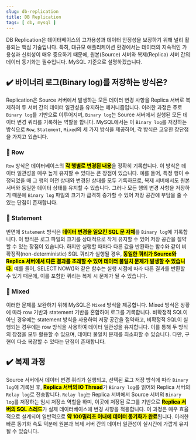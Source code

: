```yaml
---
slug: db-replication
title: DB Replication
tags: [ db, mysql ]
---
```


DB Replication은 데이터베이스의 고가용성과 데이터 안정성을 보장하기 위해 널리 활용되는 핵심 기술입니다. 특히, 대규모 애플리케이션 환경에서는 데이터의 지속적인 가용성과 신뢰성이 매우 중요하기 때문에, 원본(Source) 서버와 복제(Replica) 서버 간의 데이터 동기화는 필수입니다. MySQL 기준으로 설명하겠습니다.

## ✔️ 바이너리 로그(Binary log)를 저장하는 방식은?
Replication은 Source 서버에서 발생하는 모든 데이터 변경 사항을 Replica 서버로 복제하여 두 서버 간의 데이터 일관성을 유지하는 메커니즘입니다. 이러한 과정은 주로 `Binary log`를 기반으로 이루어지며, `Binary log`는 Source 서버에서 실행된 모든 데이터 변경 쿼리를 기록하는 역할을 합니다. MySQL에서는 이 `Binary log`를 저장하는 방식으로 `Row`, `Statement`, `Mixed`의 세 가지 방식을 제공하며, 각 방식은 고유한 장단점을 가지고 있습니다.

### 📌 Row
`Row` 방식은 데이터베이스의 <mark>**각 행별로 변경된 내용**</mark>을 정확히 기록합니다. 이 방식은 데이터 일관성을 매우 높게 유지할 수 있다는 큰 장점이 있습니다. 예를 들어, 특정 행이 수정되었을 때 그 행의 이전 상태와 변경된 상태를 모두 기록하므로, 복제 서버에서도 원본 서버와 동일한 데이터 상태를 유지할 수 있습니다. 그러나 모든 행의 변경 사항을 저장하기 때문에 `Binary log` 파일의 크기가 급격히 증가할 수 있어 저장 공간에 부담을 줄 수 있는 단점이 존재합니다.

### 📌 Statement
반면에 `Statement` 방식은 <mark>**데이터 변경을 일으킨 SQL 문 자체**</mark>를 `Binary log`에 기록합니다. 이 방식은 로그 파일의 크기를 상대적으로 작게 유지할 수 있어 저장 공간을 절약할 수 있는 장점이 있습니다. 하지만 실행할 때마다 다른 값을 반환하는 함수와 같이 비확정적(non-deterministic) SQL 쿼리가 실행될 경우, <mark>**동일한 쿼리가 Source와 Replica 서버에서 다른 결과를 초래할 수 있어 데이터 불일치 문제가 발생할 수 있습니다.**</mark> 예를 들어, SELECT NOW()와 같은 함수는 실행 시점에 따라 다른 결과를 반환할 수 있기 때문에, 이를 포함한 쿼리는 복제 시 문제가 될 수 있습니다.

### 📌 Mixed
이러한 문제를 보완하기 위해 MySQL은 `Mixed` 방식을 제공합니다. Mixed 방식은 상황에 따라 row 기반과 statement 기반을 혼합하여 로그를 기록합니다. 비확정적 SQL이 아닌 경우에는 statement 방식을 사용하여 저장 공간을 절약하고, 비확정적 SQL이 실행되는 경우에는 row 방식을 사용하여 데이터 일관성을 유지합니다. 이를 통해 두 방식의 장점을 모두 활용할 수 있으며, 데이터 불일치 문제를 최소화할 수 있습니다. 다만, 구현이 다소 복잡할 수 있다는 단점이 존재합니다.

## ✔️ 복제 과정
Source 서버에서 데이터 변경 쿼리가 실행되고, 선택된 로그 저장 방식에 따라 `Binary log`에 기록된 후, <mark>**Replica 서버의 IO Thread**</mark>가 `Binary log`를 읽어와 Replica 서버의 `Relay log`로 전송합니다. `Relay log`는 Replica 서버에서 Source 서버의 `Binary log`를 저장하는 임시 저장소 역할을 하며, 이곳에 저장된 로그를 기반으로 <mark>**Replica 서버의 SQL 스레드**</mark>가 실제 데이터베이스에 변경 사항을 적용합니다. 이 과정은 매우 효율적으로 설계되어 일반적으로 <mark>**약 100밀리초 이내에 데이터 동기화가 완료**</mark>됩니다. 이러한 빠른 동기화 속도 덕분에 원본과 복제 서버 간의 데이터 일관성이 실시간에 가깝게 유지될 수 있습니다.